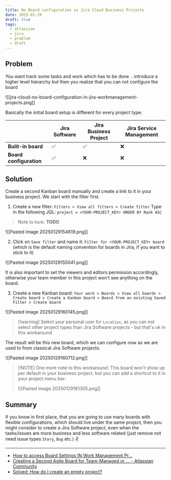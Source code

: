 ```yaml
---
title: No Board configuration in Jira Cloud Business Projects
date: 2025-01-29
draft: true
tags:
  - atlassian
  - jira
  - problem
  - draft
---
```


## Problem 

You want track some tasks and work which has to be done ..
introduce a higher level hierarchy
but then you realize that you can not configure the board

![[jira-cloud-no-board-configuration-in-jira-workmanagement-projects.png]]

Basically the initial board setup is different for every project type:

|                         | Jira Software | Jira Business Project | Jira Service Management |
| ----------------------- | ------------- | --------------------- | ----------------------- |
| **Bulit-in board**      | ✅             | ✅                     | ❌                       |
| **Board configuration** | ✅             | ❌                     | ❌                       |

## Solution

Create a second Kanban board manually and create a link to it in your business project. We start with the filter first.

1. Create a new filter: `Filters > View all filters > Create filter` 
   Type in the following JQL: `project = <YOUR-PROJECT_KEY> ORDER BY Rank ASC`

> Note to `Rank`: **TODO**

![[Pasted image 20250129154619.png]]

2. Click on `Save filter` and name it: `Filter for <YOUR-PROJECT_KEY> board` (which is the default naming convention for boards in Jira, if you want to stick to it) 

![[Pasted image 20250129155041.png]]

It is also important to set the viewers and editors permission accordingly, otherwise your team member in this project won't see anything on the board.

3. Create a new Kanban board: `Your work > Boards > View all boards > Create board > Create a Kanban board > Board from an existing Saved Filter > Create board` 

![[Pasted image 20250129160145.png]]

> [!warning] Select your personal user for `Location`, as you can not select other project types than Jira Software projects - but that's ok in this workaround

The result will be this new board, which we can configure now as we are used to from classical Jira Software projects:

![[Pasted image 20250129160712.png]]

> [!NOTE] One more note to this workaround:
> This board won't show up per default in your business project, but you can add a shortcut to it in your project menu bar: 
> 
> ![[Pasted image 20250129161305.png]]

## Summary

If you know in first place, that you are going to use many boards with flexible configurations, which should live under the same project, then you might consider to create a Jira Software project, even when the tasks/issues are more business and less software related (just remove not need issue types `Story`, `Bug` etc.) ✌





---

- [How to access Board Settings IN Work Management Pr...](https://community.atlassian.com/t5/Jira-questions/How-to-access-Board-Settings-IN-Work-Management-Project/qaq-p/2340344)
- [Creating a Second Agile Board for Team-Managed or ... - Atlassian Community](https://community.atlassian.com/t5/Jira-articles/Creating-a-Second-Agile-Board-for-Team-Managed-or-JIra-Work/ba-p/2115018)
- [Solved: How do I create an empty project?](https://community.atlassian.com/t5/Jira-questions/How-do-I-create-an-empty-project/qaq-p/2906807)
